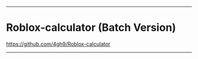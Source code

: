 ----------
# Roblox-calculator (Batch Version)

https://github.com/4gh9/Roblox-calculator

----------
